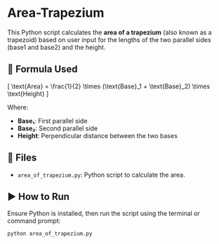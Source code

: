 # Area-Trapezium

This Python script calculates the **area of a trapezium** (also known as a trapezoid) based on user input for the lengths of the two parallel sides (base1 and base2) and the height.

## 📐 Formula Used

\[
\text{Area} = \frac{1}{2} \times (\text{Base}_1 + \text{Base}_2) \times \text{Height}
\]

Where:
- **Base₁**: First parallel side  
- **Base₂**: Second parallel side  
- **Height**: Perpendicular distance between the two bases

## 📁 Files

- `area_of_trapezium.py`: Python script to calculate the area.

## ▶️ How to Run

Ensure Python is installed, then run the script using the terminal or command prompt:

```bash
python area_of_trapezium.py
